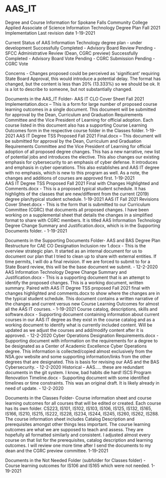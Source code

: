 # AAS_IT
Degree and Course Information for Spokane Falls Community College Applied Associate of Science Information Technology Degree Plan Fall 2021 Implementation 
Last revision date 1-19-2021

Current Status of AAS Information Technology degree plan - under development
Successfully Completed - Advisory Board Review
Pending - SFCC Administrative Review (Dean, CGRC preview)
Successfully Completed - Advisory Board Vote
Pending - CGRC Submission
Pending - CGRC Vote

Concerns - Changes proposed could be perceived as 'significant' requiring State Board Approval, this would introduce a potential delay.  The format has changed, but the content is less than 20% (13.333%) so we should be ok.  It is a lot to describe to someone, but not substantially changed.

Documents in the AAS_IT Folder-
AAS IT CLO Cover Sheet Fall 2021 Implementation.docx – This is a form for large number of proposed course learning outcomes in a single document.  This document will be submitted for approval by the Dean, Curriculum and Graduation Requirements Committee and the Vice President of Learning for official adoption.  Each course listed in this document also has a supporting Course Learning Outcomes form in the respective course folder in the Classes folder.  1-19-2021
AAS IT Degree TSS Proposed Fall 2021 Final.docx – This document will be submitted for approval by the Dean, Curriculum and Graduation Requirements Committee and the Vice President of Learning for official adoption of all proposed degree changes.  This has a new narrative, new list of potential jobs and introduces the elective.  This also changes our existing emphasis for cybersecurity to an emphasis of cyber defense.  It introduces and emphasis in cyber operations.  This also establishes and AAS IT degree with no emphasis, which is new to this program as well.  As a note, the changes and additions of courses are approved first.  1-19-2021  
AAS IT Degree TSS Proposed Fall 2021 Final with Changes Highlighted and Comments.docx - This is a proposed typical student schedule.  It has highlights of the classes that are new/different from the current (2019) degree plan/typical student schedule. 1-19-2021
AAS IT Fall 2021 Revisions Cover Sheet.docx - This is the form that is submitted to our Curriculum Committee (CGRC) that documents all proposed changes.  I have been working on a supplemental sheet that details the changes in a simplified format to share with CGRC members.  It is titled AAS Information Technology Degree Change Summary and Justification.docx, which is in the Supporting Documents folder. - 1-19-2021

Documents in the Supporting Documents Folder-
AAS and BAS Degree Plan Restructure for CAE CO Designation Inclusion rev 1.docx - This is the overview strategic plan.  It started as an internal document for us to document our plan that I tried to clean up to share with external entities.  If time permits, I will do a final revision.  If we are forced to submit to for a State Board review, this will be the base document we submit.  - 12-2-2020
AAS Information Technology Degree Change Summary and Justification.docx - This is a supporting document that is an attempt to identify the proposed changes.  This is a working document, written summary. Paired with AAS IT Degree TSS proposed Fall 2021 final with changes highlighted and comments.docx to show where the changes are in the typical student schedule.  This document contains a written narrative of the changes and current versus new Course Learning Outcomes for almost all the AAS IT courses. - 1-19-2021
Course catalog, descriptions, skills and software.docx - Supporting document containing information about current courses in our AAS IT degree as they exist in the course catalog and as a working document to identify what is currently included content.  Will be updated as we adjust the courses and add/modify content after it is approved. - 12-2-2020
Cyber Operations Designation Requirements.docx - Supporting document with information on the requirements for a degree to be designated as a Center of Academic Excellence Cyber Operations degree.  This information is collected/copied almost exclusively from the NSA.gov website and some supporting information/links from the other degrees that are designated.  This is basis for revising our AAS and the BAS Cybersecurity. - 12-2-2020
Historical – AAS…..   these are redundant documents in the git system.  I know, bad habits die hard!
ISCS Program Renovation Timeline.docx - Supporting document with some identified timelines or time constraints.  This was an original draft.  It is likely already in need of update. - 12-2-2020

Documents in the Classes Folder-
Course information sheet and course learning outcomes for all courses that will be edited or created. Each course has its own folder.  CS223, IS101, IS102, IS103, IS106, IS125, IS132, IS165, IS166, IS210, IS215, IS222, IS228, IS234, IS244, IS245, IS260, IS262, IS288.  The course information sheet includes Catalog Description and prerequisites amongst other things less important.  The course learning outcomes are what we are supposed to teach and assess.  They are hopefully all formatted similarly and consistent.  I adjusted almost every course on that list for the prerequisites, catalog description and learning outcomes.  I will review one more time after I send the documents to my dean and the CGRC preview committee.  1-19-2021

Documents in the Not Needed Folder (subfolder for Classes folder) -
Course learning outcomes for IS106 and IS165 which were not needed.  1-19-2021
